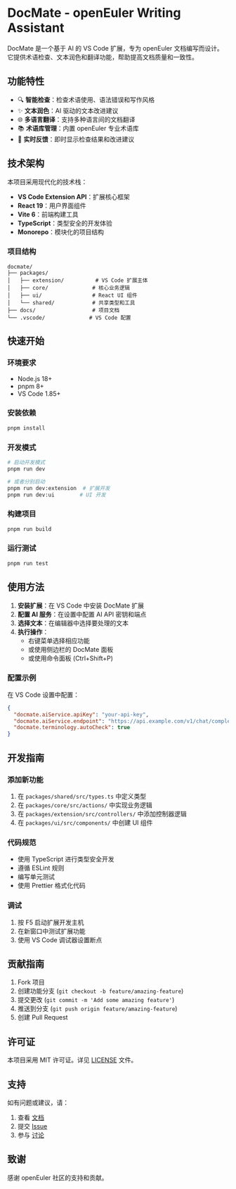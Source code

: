 # DocMate - openEuler Writing Assistant

DocMate 是一个基于 AI 的 VS Code 扩展，专为 openEuler 文档编写而设计。它提供术语检查、文本润色和翻译功能，帮助提高文档质量和一致性。

## 功能特性

- 🔍 **智能检查**：检查术语使用、语法错误和写作风格
- ✨ **文本润色**：AI 驱动的文本改进建议
- 🌐 **多语言翻译**：支持多种语言间的文档翻译
- 📚 **术语库管理**：内置 openEuler 专业术语库
- 🎯 **实时反馈**：即时显示检查结果和改进建议

## 技术架构

本项目采用现代化的技术栈：

- **VS Code Extension API**：扩展核心框架
- **React 19**：用户界面组件
- **Vite 6**：前端构建工具
- **TypeScript**：类型安全的开发体验
- **Monorepo**：模块化的项目结构

### 项目结构

```
docmate/
├── packages/
│   ├── extension/          # VS Code 扩展主体
│   ├── core/              # 核心业务逻辑
│   ├── ui/                # React UI 组件
│   └── shared/            # 共享类型和工具
├── docs/                  # 项目文档
└── .vscode/              # VS Code 配置
```

## 快速开始

### 环境要求

- Node.js 18+
- pnpm 8+
- VS Code 1.85+

### 安装依赖

```bash
pnpm install
```

### 开发模式

```bash
# 启动开发模式
pnpm run dev

# 或者分别启动
pnpm run dev:extension  # 扩展开发
pnpm run dev:ui        # UI 开发
```

### 构建项目

```bash
pnpm run build
```

### 运行测试

```bash
pnpm run test
```

## 使用方法

1. **安装扩展**：在 VS Code 中安装 DocMate 扩展
2. **配置 AI 服务**：在设置中配置 AI API 密钥和端点
3. **选择文本**：在编辑器中选择要处理的文本
4. **执行操作**：
   - 右键菜单选择相应功能
   - 或使用侧边栏的 DocMate 面板
   - 或使用命令面板 (Ctrl+Shift+P)

### 配置示例

在 VS Code 设置中配置：

```json
{
  "docmate.aiService.apiKey": "your-api-key",
  "docmate.aiService.endpoint": "https://api.example.com/v1/chat/completions",
  "docmate.terminology.autoCheck": true
}
```

## 开发指南

### 添加新功能

1. 在 `packages/shared/src/types.ts` 中定义类型
2. 在 `packages/core/src/actions/` 中实现业务逻辑
3. 在 `packages/extension/src/controllers/` 中添加控制器逻辑
4. 在 `packages/ui/src/components/` 中创建 UI 组件

### 代码规范

- 使用 TypeScript 进行类型安全开发
- 遵循 ESLint 规则
- 编写单元测试
- 使用 Prettier 格式化代码

### 调试

1. 按 F5 启动扩展开发主机
2. 在新窗口中测试扩展功能
3. 使用 VS Code 调试器设置断点

## 贡献指南

1. Fork 项目
2. 创建功能分支 (`git checkout -b feature/amazing-feature`)
3. 提交更改 (`git commit -m 'Add some amazing feature'`)
4. 推送到分支 (`git push origin feature/amazing-feature`)
5. 创建 Pull Request

## 许可证

本项目采用 MIT 许可证。详见 [LICENSE](LICENSE) 文件。

## 支持

如有问题或建议，请：

1. 查看 [文档](docs/)
2. 提交 [Issue](https://github.com/openeuler/docmate/issues)
3. 参与 [讨论](https://github.com/openeuler/docmate/discussions)

## 致谢

感谢 openEuler 社区的支持和贡献。
